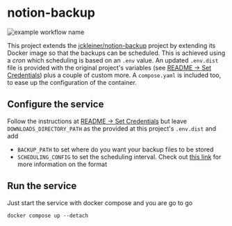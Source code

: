 # notion-backup

![example workflow name](https://github.com/jckleiner/notion-backup/actions/workflows/build-run.yml/badge.svg?branch=master)

This project extends the [jckleiner/notion-backup](https://github.com/jckleiner/notion-backup) project by extending its Docker image so that the backups can be scheduled. This is achieved using a _cron_ which scheduling is based on an `.env` value.
An updated `.env.dist` file is provided with the original project's variables (see [README -> Set Credentials](https://github.com/jckleiner/notion-backup?tab=readme-ov-file#set-credentials)) plus a couple of custom more. A `compose.yaml` is included too, to ease up the configuration of the container.

## Configure the service
Follow the instructions at [README -> Set Credentials](https://github.com/jckleiner/notion-backup?tab=readme-ov-file#set-credentials) but leave `DOWNLOADS_DIRECTORY_PATH` as the provided at this project's `.env.dist` and add 
* `BACKUP_PATH` to set where do you want your backup files to be stored
* `SCHEDULING_CONFIG` to set the scheduling interval. Check out [this link](https://en.wikipedia.org/wiki/Cron) for more information on the format

## Run the service
Just start the service with docker compose and you are go to go
```
docker compose up --detach
```